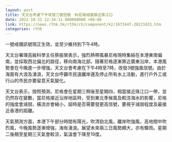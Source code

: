 ```yaml
---
layout: post
title: 天文台考慮下午改發三號信號　料尼格相當接近珠江口
date: 2022-10-31 12:34:11.000000000 +08:00
link: https://news.rthk.hk/rthk/ch/component/k2/1673447-20221031.htm
categories: rthk
---
```


一號戒備訊號現正生效，並至少維持到下午4時。

天文台署理高級科學主任蔡振榮表示，強烈熱帶風暴尼格現時集結在本港東南偏南，並採取西北偏北的路徑，移向南海北部。隨著尼格逐漸靠近廣東沿岸，本港風勢會在今晚進一步增強，天文台會考慮在下午4時至7時，改發3號強風信號。由於海面有大浪及湧浪，天文台呼籲市民遠離岸邊及停止所有水上活動，進行戶外工或行山的市民亦要留意天氣變化。

天文台表示，按照預測，尼格會在星期三稍後至星期四，相當接近珠江口一帶，並仍然存在變數，當尼格接近沿岸地區時，受到東北季候風及較涼海水的影響，尼格的強度會減弱，橫流亦會縮小，屆時是否需要發更高信號，要視乎減弱程度及最接近香港的距離。

天氣預測方面，本港下午部分時間有陽光，吹清勁北風，離岸吹強風，高地間中吹烈風，今晚風勢逐漸增強，海有湧浪。展望未來兩三日風勢頗大，亦有驟雨。星期二後期至星期三天氣會較涼，氣溫會下降至19度。
